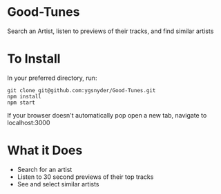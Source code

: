 # Good-Tunes
Search an Artist, listen to previews of their tracks, and find similar artists


# To Install
In your preferred directory, run:
```
git clone git@github.com:ygsnyder/Good-Tunes.git
npm install
npm start
```

If your browser doesn't automatically pop open a new tab, navigate to localhost:3000

# What it Does
* Search for an artist
* Listen to 30 second previews of their top tracks
* See and select similar artists 

